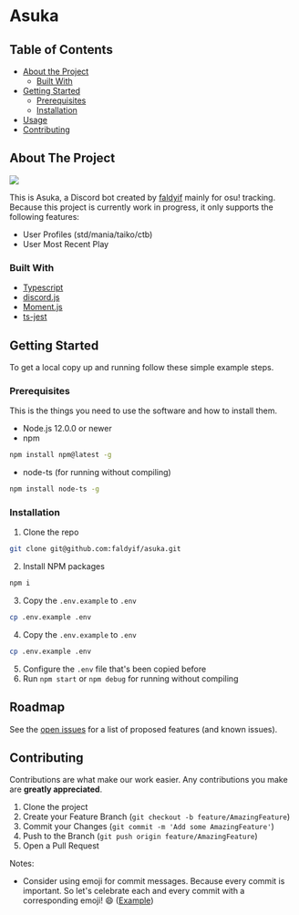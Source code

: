 # Asuka

## Table of Contents

* [About the Project](#about-the-project)
  * [Built With](#built-with)
* [Getting Started](#getting-started)
  * [Prerequisites](#prerequisites)
  * [Installation](#installation)
* [Usage](#usage)
* [Contributing](#contributing)

## About The Project

![](https://cdn.discordapp.com/attachments/428937438224842754/705724439161208833/1082.jpg)

This is Asuka, a Discord bot created by [faldyif](https://github.com/faldyif) mainly for osu! tracking. Because this project is currently work in progress, it only supports the following features:
* User Profiles (std/mania/taiko/ctb)
* User Most Recent Play

### Built With

* [Typescript](https://www.typescriptlang.org)
* [discord.js](https://discord.js.org)
* [Moment.js](https://momentjs.com)
* [ts-jest](https://github.com/kulshekhar/ts-jest)

## Getting Started

To get a local copy up and running follow these simple example steps.

### Prerequisites

This is the things you need to use the software and how to install them.
* Node.js 12.0.0 or newer
* npm
```sh
npm install npm@latest -g
```
* node-ts (for running without compiling)
```sh
npm install node-ts -g
```

### Installation

1. Clone the repo
```sh
git clone git@github.com:faldyif/asuka.git
```
2. Install NPM packages
```sh
npm i
```
3. Copy the `.env.example` to `.env`
```sh
cp .env.example .env
```
4. Copy the `.env.example` to `.env`
```sh
cp .env.example .env
```
5. Configure the `.env` file that's been copied before
6. Run `npm start` or `npm debug` for running without compiling

## Roadmap

See the [open issues](https://github.com/faldyif/asuka/issues) for a list of proposed features (and known issues).

## Contributing

Contributions are what make our work easier. Any contributions you make are **greatly appreciated**.
1. Clone the project
2. Create your Feature Branch (`git checkout -b feature/AmazingFeature`)
3. Commit your Changes (`git commit -m 'Add some AmazingFeature'`)
4. Push to the Branch (`git push origin feature/AmazingFeature`)
5. Open a Pull Request

Notes: 
* Consider using emoji for commit messages. Because every commit is important. So let's celebrate each and every commit with a corresponding emoji! 😄 ([Example](https://gist.github.com/parmentf/035de27d6ed1dce0b36a))
